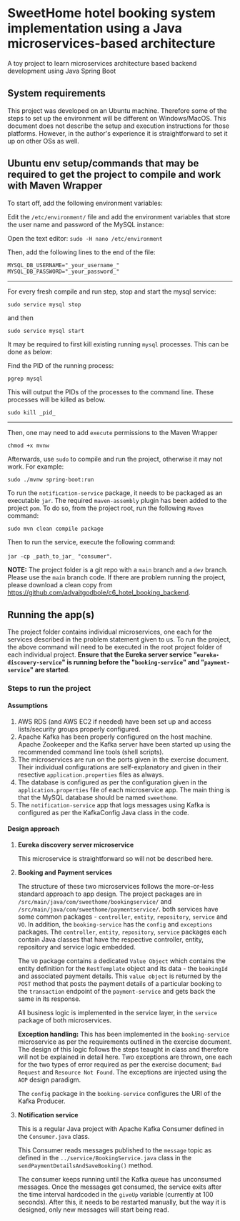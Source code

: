 # SweetHome hotel booking system implementation using a Java microservices-based architecture
A toy project to learn microservices architecture based backend development using Java Spring Boot

## System requirements
This project was developed on an Ubuntu machine. Therefore some of the steps to set up the environment will be different on Windows/MacOS. This document does not describe the setup and execution instructions for those platforms. However, in the author's experience it is straightforward to set it up on other OSs as well.

## Ubuntu env setup/commands that may be required to get the project to compile and work with Maven Wrapper

To start off, add the following environment variables:

Edit the `/etc/environment/` file and add the environment variables that store the user name and password of the MySQL instance:

Open the text editor: `sudo -H nano /etc/environment`

Then, add the following lines to the end of the file: 

`MYSQL_DB_USERNAME="_your_username_"`
`MYSQL_DB_PASSWORD="_your_password_"`

---
For every fresh compile and run step, stop and start the mysql service:

`sudo service mysql stop` 

and then

`sudo service mysql start`

It may be required to first kill existing running `mysql` processes. This can be done as below:

Find the PID of the running process:

`pgrep mysql`

This will output the PIDs of the processes to the command line. These processes will be killed as below.

`sudo kill _pid_`

---
Then, one may need to add `execute` permissions to the Maven Wrapper

`chmod +x mvnw`

Afterwards, use `sudo` to compile and run the project, otherwise it may not work. For example:

`sudo ./mvnw spring-boot:run`

To run the `notification-service` package, it needs to be packaged as an executable `jar`. The required `maven-assembly` plugin has been added to the project `pom`. To do so, from the project root, run the following `Maven` command:

`sudo mvn clean compile package`

Then to run the service, execute the following command:

`jar -cp _path_to_jar_ "consumer"`.

**NOTE:** The project folder is a git repo with a `main` branch and a `dev` branch. Please use the `main` branch code. If there are problem running the project, please download a clean copy from <https://github.com/advaitgodbole/c6_hotel_booking_backend>.
## Running the app(s)

The project folder contains individual microservices, one each for the services described in the problem statement given to us. To run the project, the above command will need to be executed in the root project folder of each individual project. **Ensure that the Eureka server service "`eureka-discovery-service`" is running before the "`booking-service`" and "`payment-service`" are started**.

### Steps to run the project
#### Assumptions

1. AWS RDS (and AWS EC2 if needed) have been set up and access lists/security groups properly configured.
2. Apache Kafka has been properly configured on the host machine. Apache Zookeeper and the Kafka server have been started up using the recommended command line tools (shell scripts).
3. The microservices are run on the ports given in the exercise document. Their individual configurations are self-explanatory and given in their resective `application.properties` files as always.
4. The database is configured as per the configuration given in the `application.properties` file of each microservice app. The main thing is that the MySQL database should be named `sweethome`.
5. The `notification-service` app that logs messages using Kafka is configured as per the KafkaConfig Java class in the code.

#### Design approach
1. **Eureka discovery server microservice**
    
    This microservice is straightforward so will not be described here.
2. **Booking and Payment services**

    The structure of these two microservices follows the more-or-less standard approach to app design. The project packages are in `/src/main/java/com/sweethome/bookingservice/` and `/src/main/java/com/sweethome/paymentservice/`. both services have some common packages - `controller`, `entity`, `repository`, `service` and `VO`. In addition, the `booking-service` has the `config` and `exceptions` packages. The `controller`, `entity`, `repository`, `service` packages each contain Java classes that have the respective controller, entity, repository and service logic embedded. 
    
    The `VO` package contains a dedicated `Value Object` which contains the entity definition for the `RestTemplate` object and its data - the `bookingId` and associated payment details. This `value object` is returned by the `POST` method that posts the payment details of a particular booking to the `transaction` endpoint of the `payment-service` and gets back the same in its response.

    All business logic is implemented in the service layer, in the `service` package of both microservices.

    **Exception handling:** This has been implemented in the `booking-service` microservice as per the requirements outlined in the exercise document. The design of this logic follows the steps teaught in class and therefore will not be explained in detail here. Two exceptions are thrown, one each for the two types of error required as per the exercise document; `Bad Request` and `Resource Not Found`. The exceptions are injected using the `AOP` design paradigm.

    The `config` package in the `booking-service` configures the URI of the Kafka Producer.
3. **Notification service**
    
    This is a regular Java project with Apache Kafka Consumer defined in the `Consumer.java` class. 
    
    This Consumer reads messages published to the `message` topic as defined in the `../service/BookingService.java` class in the `sendPaymentDetailsAndSaveBooking()` method.

    The consumer keeps running until the Kafka queue has unconsumed messages. Once the messages get consumed, the service exits after the time interval hardcoded in the `giveUp` variable (currently at 100 seconds). After this, it needs to be restarted manually, but the way it is designed, only new messages will start being read.